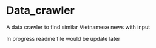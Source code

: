 # Data_crawler

A data crawler to find similar Vietnamese news with input

In progress readme file would be update later
